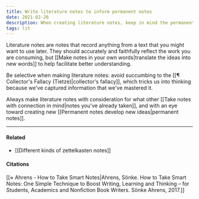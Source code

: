 ```yaml
---
title: Write literature notes to inform permanent notes
date: 2021-02-26
description: When creating literature notes, keep in mind the permanent notes that may develop from them. 
tags: lit
---
```


Literature notes are notes that record anything from a text that you might want to use later. They should accurately and faithfully reflect the work you are consuming, but [[Make notes in your own words|translate the ideas into new words]] to help facilitate better understanding. 

Be selective when making literature notes: avoid succumbing to the [[¶ Collector's Fallacy (Tietze)|collector's fallacy]], which tricks us into thinking because we've captured information that we've mastered it. 

Always make literature notes with consideration for what other [[Take notes with connection in mind|notes you've already taken]], and with an eye toward creating new [[Permanent notes develop new ideas|permanent notes]]. 

---
#### Related
- [[Different kinds of zettelkasten notes]]

#### Citations
[[≈ Ahrens - How to Take Smart Notes|Ahrens, Sönke. How to Take Smart Notes: One Simple Technique to Boost Writing, Learning and Thinking – for Students, Academics and Nonfiction Book Writers. Sönke Ahrens, 2017.]]
